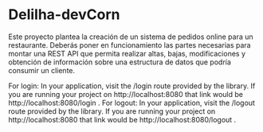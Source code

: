# Delilha-devCorn
Este proyecto plantea la creación de un sistema de pedidos online para un restaurante. Deberás poner en funcionamiento las partes necesarias para montar una REST API que permita realizar altas, bajas, modificaciones y obtención de información sobre una estructura de datos que podría consumir un cliente.


For login: In your application, visit the /login route provided by the library. If you are running your project on http://localhost:8080 that link would be 
http://localhost:8080/login
.
For logout: In your application, visit the /logout route provided by the library. If you are running your project on http://localhost:8080 that link would be 
http://localhost:8080/logout
.
